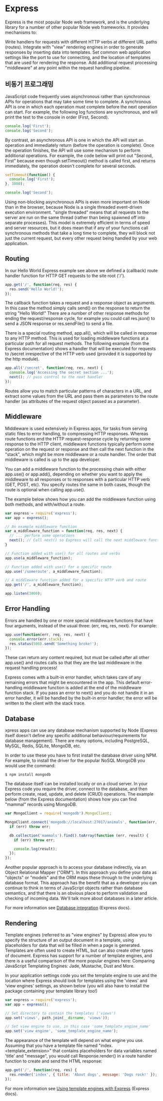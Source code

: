 # Express

Express is the most popular Node web framework, and is the underlying library for a number of other popular Node web frameworks. It provides mechanisms to:

Write handlers for requests with different HTTP verbs at different URL paths (routes).
Integrate with "view" rendering engines in order to generate responses by inserting data into templates.
Set common web application settings like the port to use for connecting, and the location of templates that are used for rendering the response.
Add additional request processing "middleware" at any point within the request handling pipeline.

## 비동기 프로그래밍

JavaScript code frequently uses asynchronous rather than synchronous APIs for operations that may take some time to complete. A synchronous API is one in which each operation must complete before the next operation can start. For example, the following log functions are synchronous, and will print the text to the console in order (First, Second).

```javascript
console.log('First');
console.log('Second');
```

By contrast, an asynchronous API is one in which the API will start an operation and immediately return (before the operation is complete). Once the operation finishes, the API will use some mechanism to perform additional operations. For example, the code below will print out "Second, First" because even though setTimeout() method is called first, and returns immediately, the operation doesn't complete for several seconds.

```javascript
setTimeout(function() {
  console.log('First');
}, 3000);

console.log('Second');
```

Using non-blocking asynchronous APIs is even more important on Node than in the browser, because Node is a single threaded event-driven execution environment. "single threaded" means that all requests to the server are run on the same thread (rather than being spawned off into separate processes). This model is extremely efficient in terms of speed and server resources, but it does mean that if any of your functions call synchronous methods that take a long time to complete, they will block not just the current request, but every other request being handled by your web application.

## Routing

In our Hello World Express example see above we defined a (callback) route handler function for HTTP GET requests to the site root ('/').

```javascript
app.get('/', function(req, res) {
  res.send('Hello World!');
});
```

The callback function takes a request and a response object as arguments. In this case the method simply calls send() on the response to return the string "Hello World!" There are a number of other response methods for ending the request/response cycle, for example you could call res.json() to send a JSON response or res.sendFile() to send a file.

There is a special routing method, app.all(), which will be called in response to any HTTP method. This is used for loading middleware functions at a particular path for all request methods. The following example (from the Express documentation) shows a handler that will be executed for requests to /secret irrespective of the HTTP verb used (provided it is supported by the http module).

```javascript
app.all('/secret', function(req, res, next) {
  console.log('Accessing the secret section ...');
  next(); // pass control to the next handler
});
```
Routes allow you to match particular patterns of characters in a URL, and extract some values from the URL and pass them as parameters to the route handler (as attributes of the request object passed as a parameter).

## Middleware

Middleware is used extensively in Express apps, for tasks from serving static files to error handling, to compressing HTTP responses. Whereas route functions end the HTTP request-response cycle by returning some response to the HTTP client, middleware functions typically perform some operation on the request or response and then call the next function in the "stack", which might be more middleware or a route handler. The order that middleware is called is up to the app developer.

You can add a middleware function to the processing chain with either app.use() or app.add(), depending on whether you want to apply the middleware to all responses or to responses with a particular HTTP verb (GET, POST, etc). You specify routes the same in both cases, though the route is optional when calling app.use().

The example below shows how you can add the middleware function using both methods, and with/without a route.

```javascript
var express = require('express');
var app = express();

// An example middleware function
var a_middleware_function = function(req, res, next) {
  // ... perform some operations
  next(); // Call next() so Express will call the next middleware function in the chain.
}

// Function added with use() for all routes and verbs
app.use(a_middleware_function);

// Function added with use() for a specific route
app.use('/someroute', a_middleware_function);

// A middleware function added for a specific HTTP verb and route
app.get('/', a_middleware_function);

app.listen(3000);
```

## Error Handling

Errors are handled by one or more special middleware functions that have four arguments, instead of the usual three: (err, req, res, next). For example:

```javascript
app.use(function(err, req, res, next) {
  console.error(err.stack);
  res.status(500).send('Something broke!');
});
```

These can return any content required, but must be called after all other app.use() and routes calls so that they are the last middleware in the request handling process!

Express comes with a built-in error handler, which takes care of any remaining errors that might be encountered in the app. This default error-handling middleware function is added at the end of the middleware function stack. If you pass an error to next() and you do not handle it in an error handler, it will be handled by the built-in error handler; the error will be written to the client with the stack trace.

## Database

xpress apps can use any database mechanism supported by Node (Express itself doesn't define any specific additional behaviour/requirements for database management). There are many options, including PostgreSQL, MySQL, Redis, SQLite, MongoDB, etc.

In order to use these you have to first install the database driver using NPM. For example, to install the driver for the popular NoSQL MongoDB you would use the command:

```
$ npm install mongodb
```

The database itself can be installed locally or on a cloud server. In your Express code you require the driver, connect to the database, and then perform create, read, update, and delete (CRUD) operations. The example below (from the Express documentation) shows how you can find "mammal" records using MongoDB.

```javascript
var MongoClient = require('mongodb').MongoClient;

MongoClient.connect('mongodb://localhost:27017/animals', function(err, db) {
  if (err) throw err;

  db.collection('mammals').find().toArray(function (err, result) {
    if (err) throw err;

    console.log(result);
  });
});
```

Another popular approach is to access your database indirectly, via an Object Relational Mapper ("ORM"). In this approach you define your data as "objects" or "models" and the ORM maps these through to the underlying database format. This approach has the benefit that as a developer you can continue to think in terms of JavaScript objects rather than database semantics, and that there is an obvious place to perform validation and checking of incoming data. We'll talk more about databases in a later article.

For more information see [Database integration](https://expressjs.com/en/guide/database-integration.html) (Express docs).

## Rendering

Template engines (referred to as "view engines" by Express) allow you to specify the structure of an output document in a template, using placeholders for data that will be filled in when a page is generated. Templates are often used to create HTML, but can also create other types of document. Express has support for a number of template engines, and there is a useful comparison of the more popular engines here: Comparing JavaScript Templating Engines: Jade, Mustache, Dust and More.

In your application settings code you set the template engine to use and the location where Express should look for templates using the 'views' and 'view engines' settings, as shown below (you will also have to install the package containing your template library too!)

```javascript
var express = require('express');
var app = express();

// Set directory to contain the templates ('views')
app.set('views', path.join(__dirname, 'views'));

// Set view engine to use, in this case 'some_template_engine_name'
app.set('view engine', 'some_template_engine_name');
```

The appearance of the template will depend on what engine you use. Assuming that you have a template file named "index.<template_extension>" that contains placeholders for data variables named 'title' and "message", you would call Response.render() in a route handler function to create and send the HTML response:

```javascript
app.get('/', function(req, res) {
  res.render('index', { title: 'About dogs', message: 'Dogs rock!' });
});
```

For more information see [Using template engines with Express](http://expressjs.com/en/guide/using-template-engines.html) (Express docs).

